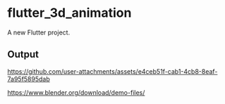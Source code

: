 # flutter_3d_animation

A new Flutter project.

## Output

https://github.com/user-attachments/assets/e4ceb51f-cab1-4cb8-8eaf-7a95f5895dab



https://www.blender.org/download/demo-files/

